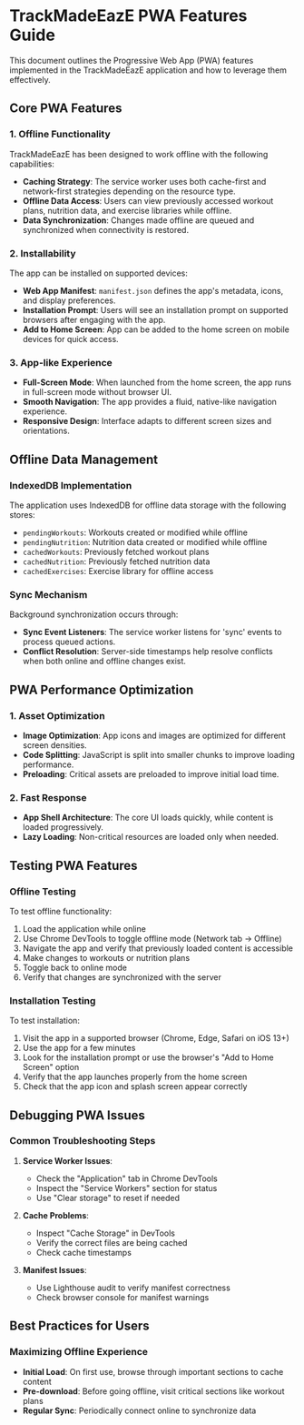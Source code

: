 # TrackMadeEazE PWA Features Guide

This document outlines the Progressive Web App (PWA) features implemented in the TrackMadeEazE application and how to leverage them effectively.

## Core PWA Features

### 1. Offline Functionality

TrackMadeEazE has been designed to work offline with the following capabilities:

- **Caching Strategy**: The service worker uses both cache-first and network-first strategies depending on the resource type.
- **Offline Data Access**: Users can view previously accessed workout plans, nutrition data, and exercise libraries while offline.
- **Data Synchronization**: Changes made offline are queued and synchronized when connectivity is restored.

### 2. Installability

The app can be installed on supported devices:

- **Web App Manifest**: `manifest.json` defines the app's metadata, icons, and display preferences.
- **Installation Prompt**: Users will see an installation prompt on supported browsers after engaging with the app.
- **Add to Home Screen**: App can be added to the home screen on mobile devices for quick access.

### 3. App-like Experience

- **Full-Screen Mode**: When launched from the home screen, the app runs in full-screen mode without browser UI.
- **Smooth Navigation**: The app provides a fluid, native-like navigation experience.
- **Responsive Design**: Interface adapts to different screen sizes and orientations.

## Offline Data Management

### IndexedDB Implementation

The application uses IndexedDB for offline data storage with the following stores:

- `pendingWorkouts`: Workouts created or modified while offline
- `pendingNutrition`: Nutrition data created or modified while offline
- `cachedWorkouts`: Previously fetched workout plans
- `cachedNutrition`: Previously fetched nutrition data
- `cachedExercises`: Exercise library for offline access

### Sync Mechanism

Background synchronization occurs through:

- **Sync Event Listeners**: The service worker listens for 'sync' events to process queued actions.
- **Conflict Resolution**: Server-side timestamps help resolve conflicts when both online and offline changes exist.

## PWA Performance Optimization

### 1. Asset Optimization

- **Image Optimization**: App icons and images are optimized for different screen densities.
- **Code Splitting**: JavaScript is split into smaller chunks to improve loading performance.
- **Preloading**: Critical assets are preloaded to improve initial load time.

### 2. Fast Response

- **App Shell Architecture**: The core UI loads quickly, while content is loaded progressively.
- **Lazy Loading**: Non-critical resources are loaded only when needed.

## Testing PWA Features

### Offline Testing

To test offline functionality:

1. Load the application while online
2. Use Chrome DevTools to toggle offline mode (Network tab → Offline)
3. Navigate the app and verify that previously loaded content is accessible
4. Make changes to workouts or nutrition plans
5. Toggle back to online mode
6. Verify that changes are synchronized with the server

### Installation Testing

To test installation:

1. Visit the app in a supported browser (Chrome, Edge, Safari on iOS 13+)
2. Use the app for a few minutes
3. Look for the installation prompt or use the browser's "Add to Home Screen" option
4. Verify that the app launches properly from the home screen
5. Check that the app icon and splash screen appear correctly

## Debugging PWA Issues

### Common Troubleshooting Steps

1. **Service Worker Issues**:
   - Check the "Application" tab in Chrome DevTools
   - Inspect the "Service Workers" section for status
   - Use "Clear storage" to reset if needed

2. **Cache Problems**:
   - Inspect "Cache Storage" in DevTools
   - Verify the correct files are being cached
   - Check cache timestamps

3. **Manifest Issues**:
   - Use Lighthouse audit to verify manifest correctness
   - Check browser console for manifest warnings

## Best Practices for Users

### Maximizing Offline Experience

- **Initial Load**: On first use, browse through important sections to cache content
- **Pre-download**: Before going offline, visit critical sections like workout plans
- **Regular Sync**: Periodically connect online to synchronize data